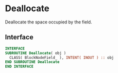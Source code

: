 # Deallocate

Deallocate the space occupied by the field.

## Interface

```fortran
INTERFACE
SUBROUTINE Deallocate( obj )
  CLASS( BlockNodeField_ ), INTENT( INOUT ) :: obj
END SUBROUTINE Deallocate
END INTERFACE
```
